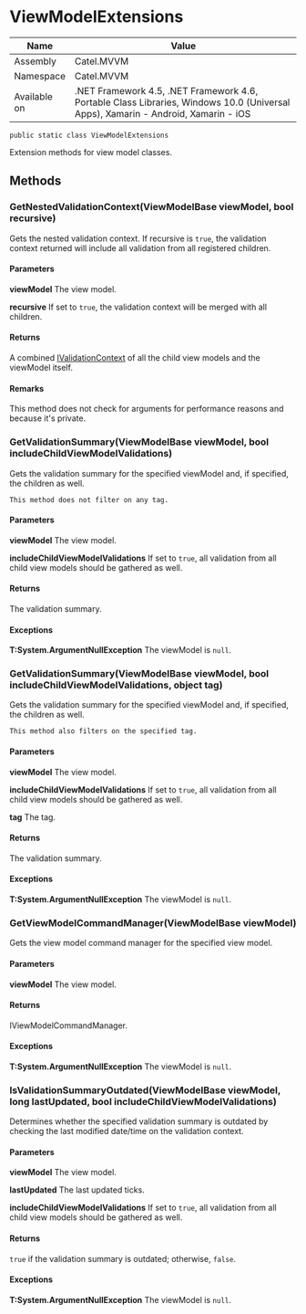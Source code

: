 

# ViewModelExtensions

Name|Value
---|---
Assembly|Catel.MVVM
Namespace|Catel.MVVM
Available on|.NET Framework 4.5, .NET Framework 4.6, Portable Class Libraries, Windows 10.0 (Universal Apps), Xamarin - Android, Xamarin - iOS

```
public static class ViewModelExtensions
```

Extension methods for view model classes.



## Methods

### GetNestedValidationContext(ViewModelBase viewModel, bool recursive)

Gets the nested validation context. If recursive is ```true```, the validation context returned
    will include all validation from all registered children.

#### Parameters

**viewModel**
The view model.

**recursive**
If set to ```true```, the validation context will be merged with all children.

#### Returns

A combined [IValidationContext](#) of all the child view models and the viewModel itself.

#### Remarks

This method does not check for arguments for performance reasons and because it's private.



### GetValidationSummary(ViewModelBase viewModel, bool includeChildViewModelValidations)

Gets the validation summary for the specified viewModel and, if specified, the children as well.
    


    This method does not filter on any tag.

#### Parameters

**viewModel**
The view model.

**includeChildViewModelValidations**
If set to ```true```, all validation from all child view models should be gathered as well.

#### Returns

The validation summary.

#### Exceptions

**T:System.ArgumentNullException**
The viewModel is ```null```.



### GetValidationSummary(ViewModelBase viewModel, bool includeChildViewModelValidations, object tag)

Gets the validation summary for the specified viewModel and, if specified, the children as well.
    


    This method also filters on the specified tag.

#### Parameters

**viewModel**
The view model.

**includeChildViewModelValidations**
If set to ```true```, all validation from all child view models should be gathered as well.

**tag**
The tag.

#### Returns

The validation summary.

#### Exceptions

**T:System.ArgumentNullException**
The viewModel is ```null```.



### GetViewModelCommandManager(ViewModelBase viewModel)

Gets the view model command manager for the specified view model.

#### Parameters

**viewModel**
The view model.

#### Returns

IViewModelCommandManager.

#### Exceptions

**T:System.ArgumentNullException**
The viewModel is ```null```.



### IsValidationSummaryOutdated(ViewModelBase viewModel, long lastUpdated, bool includeChildViewModelValidations)

Determines whether the specified validation summary is outdated by checking the last modified date/time on the validation context.

#### Parameters

**viewModel**
The view model.

**lastUpdated**
The last updated ticks.

**includeChildViewModelValidations**
If set to ```true```, all validation from all child view models should be gathered as well.

#### Returns

```true``` if the validation summary is outdated; otherwise, ```false```.

#### Exceptions

**T:System.ArgumentNullException**
The viewModel is ```null```.



